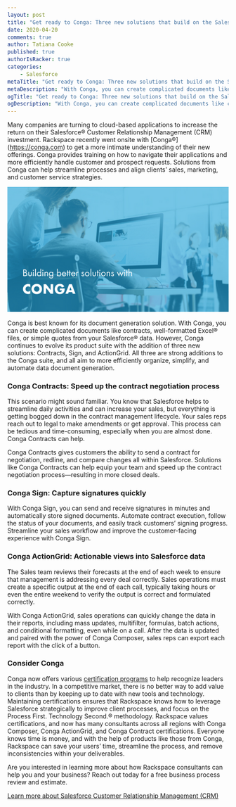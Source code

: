 ```yaml
---
layout: post
title: "Get ready to Conga: Three new solutions that build on the Salesforce platform"
date: 2020-04-20
comments: true
author: Tatiana Cooke
published: true
authorIsRacker: true
categories:
    - Salesforce
metaTitle: "Get ready to Conga: Three new solutions that build on the Salesforce platform"
metaDescription: "With Conga, you can create complicated documents like contracts, well-formatted Excel files, or simple quotes from your Salesforce data. "
ogTitle: "Get ready to Conga: Three new solutions that build on the Salesforce platform"
ogDescription: "With Conga, you can create complicated documents like contracts, well-formatted Excel files, or simple quotes from your Salesforce data."
---
```


Many companies are turning to cloud-based applications to increase the return on their Salesforce&reg; Customer Relationship Management (CRM) investment. Rackspace recently went onsite with [Conga&reg;] (https://conga.com) to get a more intimate understanding of their new offerings. Conga provides training on how to navigate their applications and more efficiently handle customer and prospect requests. Solutions from Conga can help streamline processes and align clients’ sales, marketing, and customer service strategies.

<!--more-->

![](photo-1.png)

Conga is best known for its document generation solution. With Conga, you can create complicated documents like contracts, well-formatted Excel&reg; files, or simple quotes from your Salesforce&reg; data. However, Conga continues to evolve its product suite with the addition of three new solutions: Contracts, Sign, and ActionGrid. All three are strong additions to the Conga suite, and all aim to more efficiently organize, simplify, and automate data document generation.

### Conga Contracts: Speed up the contract negotiation process

This scenario might sound familiar. You know that Salesforce helps to streamline daily activities and can increase your sales, but everything is getting bogged down in the contract management lifecycle. Your sales reps reach out to legal to make amendments or get approval. This process can be tedious and time-consuming, especially when you are almost done. Conga Contracts can help.

Conga Contracts gives customers the ability to send a contract for negotiation, redline, and compare changes all within Salesforce. Solutions like Conga Contracts can help equip your team and speed up the contract negotiation process&mdash;resulting in more closed deals.

### Conga Sign: Capture signatures quickly

With Conga Sign, you can send and receive signatures in minutes and automatically store signed documents. Automate contract execution, follow the status of your documents, and easily track customers’ signing progress. Streamline your sales workflow and improve the customer-facing experience with Conga Sign.

### Conga ActionGrid: Actionable views into Salesforce data

The Sales team reviews their forecasts at the end of each week to ensure that management is addressing every deal correctly. Sales operations must create a specific output at the end of each call, typically taking hours or even the entire weekend to verify the output is correct and formulated correctly.

With Conga ActionGrid, sales operations can quickly change the data in their reports, including mass updates, multifilter, formulas, batch actions, and conditional formatting, even while on a call. After the data is updated and paired with the power of Conga Composer, sales reps can export each report with the click of a button.

### Consider Conga

Conga now offers various [certification programs](https://support.conga.com) to help recognize leaders in the industry. In a competitive market, there is no better way to add value to clients than by keeping up to date with new tools and technology. Maintaining certifications ensures that Rackspace knows how to leverage Salesforce strategically to improve client processes, and focus on the Process First. Technology Second.® methodology. Rackspace values certifications, and now has many consultants across all regions with Conga Composer, Conga ActionGrid, and Conga Contract certifications. Everyone knows time is money, and with the help of products like those from Conga, Rackspace can save your users’ time, streamline the process, and remove inconsistencies within your deliverables.

Are you interested in learning more about how Rackspace consultants can help you and your business? Reach out today for a free business process review and estimate.

<a class="cta purple" id="cta" href="https://www.rackspace.com/salesforce">Learn more about Salesforce Customer Relationship Management (CRM)</a>


